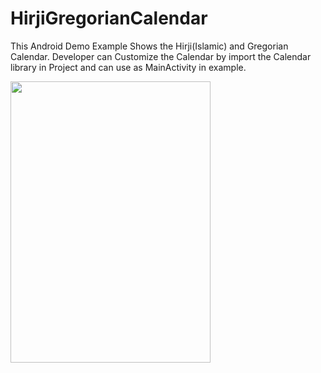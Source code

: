 # HirjiGregorianCalendar
This Android Demo Example Shows  the  Hirji(Islamic) and Gregorian Calendar. Developer can Customize the Calendar by import the Calendar library in Project  and can use as MainActivity in example.

<img src="https://cloud.githubusercontent.com/assets/13448460/21808513/a865643c-d769-11e6-8629-91e7cdd1d4a7.png" data-canonical-src="https://cloud.githubusercontent.com/assets/13448460/21808513/a865643c-d769-11e6-8629-91e7cdd1d4a7.png" width="320" height="450" />
